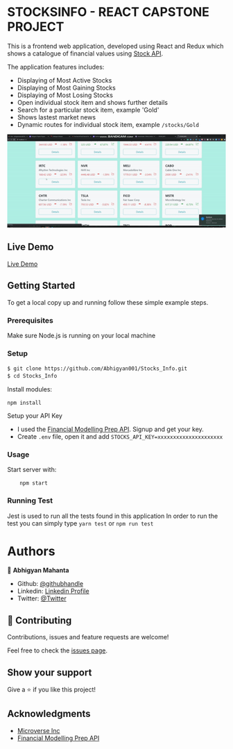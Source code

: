 # STOCKSINFO - REACT CAPSTONE PROJECT

This is a frontend web application, developed using React and Redux which shows a catalogue of financial values using [Stock API](https://financialmodelingprep.com/developer/docs/).

The application features includes:
- Displaying of Most Active Stocks
- Displaying of Most Gaining Stocks
- Displaying of Most Losing Stocks
- Open individual stock item and shows further details
- Search for a particular stock item, example 'Gold'
- Shows lastest market news
- Dynamic routes for individual stock item, example `/stocks/Gold`

![screenshot](./public/stockinfo.gif)

## Live Demo
[Live Demo](https://newstocksdata.herokuapp.com/)

## Getting Started

To get a local copy up and running follow these simple example steps.

### Prerequisites

Make sure Node.js is running on your local machine

### Setup

~~~bash
$ git clone https://github.com/Abhigyan001/Stocks_Info.git
$ cd Stocks_Info
~~~

Install modules:

```
npm install
```

Setup your API Key

- I used the [Financial Modelling Prep API](https://financialmodelingprep.com/developer/docs/). Signup and get your key.
- Create `.env` file, open it and add `STOCKS_API_KEY=xxxxxxxxxxxxxxxxxxxxx`

### Usage

Start server with:

```
    npm start
```
### Running Test
Jest is used to run all the tests found in this application
In order to run the test you can simply type `yarn test` or `npm run test`

# Authors

👤 **Abhigyan Mahanta**​

- Github: [@githubhandle](https://github.com/Abhigyan001)   
- Linkedin: [Linkedin Profile](https://www.linkedin.com/in/abhigyanmahanta/)
- Twitter: [@Twitter](https://twitter.com/abhigyan_001)

## 🤝 Contributing

Contributions, issues and feature requests are welcome!

Feel free to check the [issues page](issues/).

## Show your support

Give a ⭐️ if you like this project!

## Acknowledgments
- [Microverse Inc](https://www.microverse.org/)
- [Financial Modelling Prep API](https://financialmodelingprep.com/developer/docs/)